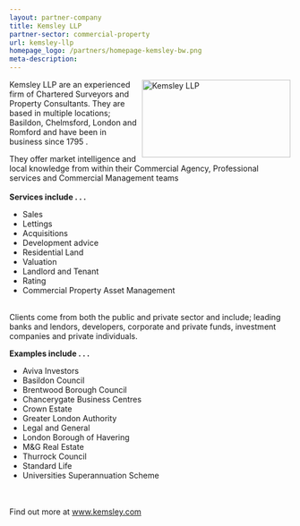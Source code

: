 ```yaml
---
layout: partner-company
title: Kemsley LLP
partner-sector: commercial-property
url: kemsley-llp
homepage_logo: /partners/homepage-kemsley-bw.png
meta-description:
---
```



<p><img alt="Kemsley LLP" src="//images-investessex.firebaseapp.com/uploads/partners/Kemsley_LLP_250px.jpg" style="float:right; height:139px; margin-left:2px; margin-right:2px; width:265px" />Kemsley LLP are an experienced firm of Chartered Surveyors and Property Consultants. They are based in multiple locations; Basildon, Chelmsford, London and Romford and have been in business since 1795 .</p><p>They offer market intelligence and local knowledge from within their Commercial Agency, Professional services and Commercial Management teams<br /><br /><strong>Services include . . .</strong></p><ul><li>Sales</li><li>Lettings</li><li>Acquisitions</li><li>Development advice</li><li>Residential Land</li><li>Valuation</li><li>Landlord and Tenant</li><li>Rating</li><li>Commercial Property Asset Management</li></ul><p><br />Clients come from both the public and private sector and include; leading banks and lendors, developers, corporate and private funds, investment companies and private individuals.</p><p><strong>Examples include . . .</strong></p><ul><li>Aviva Investors</li><li>Basildon Council</li><li>Brentwood Borough Council</li><li>Chancerygate Business Centres</li><li>Crown Estate</li><li>Greater London Authority</li><li>Legal and General</li><li>London Borough of Havering</li><li>M&amp;G Real Estate</li><li>Thurrock Council</li><li>Standard Life</li><li>Universities Superannuation Scheme</li></ul><p><br /><br />Find out more at <a href="http://www.kemsley.com" target="_blank">www.kemsley.com</a></p>